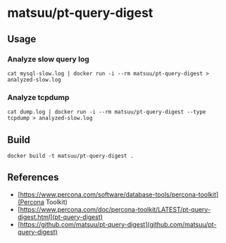 # matsuu/pt-query-digest

## Usage

### Analyze slow query log
```
cat mysql-slow.log | docker run -i --rm matsuu/pt-query-digest > analyzed-slow.log
```

### Analyze tcpdump
```
cat dump.log | docker run -i --rm matsuu/pt-query-digest --type tcpdump > analyzed-slow.log
```

## Build

```
docker build -t matsuu/pt-query-digest .
```

## References

- [https://www.percona.com/software/database-tools/percona-toolkit](Percona Toolkit)
- [https://www.percona.com/doc/percona-toolkit/LATEST/pt-query-digest.html](pt-query-digest)
- [https://github.com/matsuu/pt-query-digest](github.com/matsuu/pt-query-digest)
